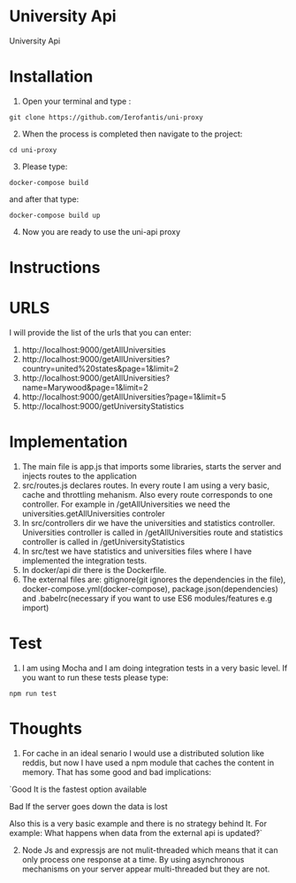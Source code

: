 # University Api

University Api

# Installation

1) Open your terminal and type :

`git clone https://github.com/Ierofantis/uni-proxy`

2) When the process is completed then navigate to the project:

`cd uni-proxy`

3) Please type:

`docker-compose build`
 
 and after that type:

 `docker-compose build up`

 4) Now you are ready to use the uni-api proxy

# Instructions

# URLS

I will provide the list of the urls that you can enter:

1) http://localhost:9000/getAllUniversities
2) http://localhost:9000/getAllUniversities?country=united%20states&page=1&limit=2
3) http://localhost:9000/getAllUniversities?name=Marywood&page=1&limit=2
4) http://localhost:9000/getAllUniversities?page=1&limit=5
5) http://localhost:9000/getUniversityStatistics

# Implementation

1) The main file is app.js that imports some libraries, starts the server and injects routes to the application
2) src/routes.js declares routes. In every route I am using a very basic, cache and throttling mehanism. Also every route corresponds to one controller. For example in /getAllUniversities we need the universities.getAllUniversities controler
3) In src/controllers dir we have the universities and statistics controller. Universities controller is called in /getAllUniversities
route and statistics controller is called in /getUniversityStatistics
4) In src/test we have statistics and universities files where I have implemented the integration tests.
4) In docker/api dir there is the Dockerfile.
5) The external files are: gitignore(git ignores the dependencies in the file), docker-compose.yml(docker-compose), package.json(dependencies) and .babelrc(necessary if you want to use ES6 modules/features e.g import)

# Test
1) I am using Mocha and I am doing integration tests in a very basic level. If you want to run these tests please type:

`npm run test`

# Thoughts

1) For cache in an ideal senario I would use a distributed solution like reddis, but now I have used a npm module that caches the
content in memory. That has some good and bad implications:

`Good
It is the fastest option available

Bad
If the server goes down the data is lost

Also this is a very basic example and there is no strategy behind It. For example:
What happens when data from the external api is updated?`

2) Node Js and expressjs are not mulit-threaded which means that it can only process one response at a time. By using asynchronous
mechanisms on your server appear multi-threaded but they are not.
